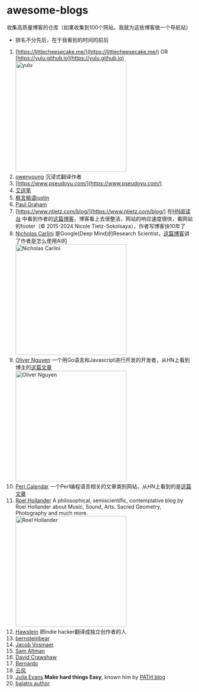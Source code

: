 # awesome-blogs
收集高质量博客的仓库（如果收集到100个网站，我就为这些博客做一个导航站）
- 排名不分先后，在于我看到的时间的前后

1. [https://littlecheesecake.me/](https://littlecheesecake.me/) OR [https://yulu.github.io](https://yulu.github.io)<br><img src="https://github.com/user-attachments/assets/bfe91f28-650c-41c0-aa6f-a806f30d7367" width="300px" height="auto" alt="yulu">
1. [owenyoung](https://owenyoung.com) 沉浸式翻译作者
1. [https://www.pseudoyu.com/](https://www.pseudoyu.com/)
1. [艾逗笔](https://idoubi.cc/)
1. [枫言枫语justin](https://justinyan.me)
1. [Paul Graham](https://paulgraham.com/articles.html)
1. [https://www.ntietz.com/blog/](https://www.ntietz.com/blog/) 在[HN阅读台](https://www.hackernewsreadingdesk.com) 中看到作者的[这篇博客](https://www.ntietz.com/blog/evolving-ergo-setup/)，博客看上去很整洁，网站的响应速度很快，看网站的footer（© 2015-2024 Nicole Tietz-Sokolsaya），作者写博客快10年了
1. [Nicholas Carlini](https://nicholas.carlini.com/writing) 是Google(Deep Mind)的Research Scientist，[这篇博客](https://nicholas.carlini.com/writing/2024/how-i-use-ai.html)讲了作者是怎么使用AI的<br><img src="https://nicholas.carlini.com/nicholas.jpg" width="300px" height="300px" alt="Nicholas Carlini">
1. [Oliver Nguyen](https://olivernguyen.io/w) 一个用Go语言和Javascript进行开发的开发者，从HN上看到博主的[这篇文章](https://olivernguyen.io/w/namespace.error/) <br><img src="https://olivernguyen.io/images/me.png" width="300px" height="auto" alt="Oliver Nguyen">
1. [Perl Calendar](https://perladvent.org/) 一个Perl编程语言相关的文章类别网站，从HN上看到的是[这篇文章](https://perladvent.org/2024/2024-12-19.html)
1. [Roel Hollander](https://roelsworld.eu/blog-music/) A philosophical, semiscientific, contemplative blog by Roel Hollander about Music, Sound, Arts, Sacred Geometry, Photography and much more. <br><img src="https://roelsworld.eu/wp-content/uploads/Roel_s_World_blog__2.png" width="300px" height="auto" alt="Roel Hollander">
1. [Hawstein](https://hawstein.com/2023/07/12/five-years-of-an-indie-hacker/) 把indie hacker翻译成独立创作者的人
1. [bernsteinbear](https://bernsteinbear.com/blog/)
1. [Jacob Vosmaer](https://blog.jacobvosmaer.nl)
1. [Sam Altman](https://blog.samaltman.com/)
1. [David Crawshaw](https://crawshaw.io/blog)
1. [Bernardo](https://sidhion.com/blog/)
1. [云风](https://blog.codingnow.com)
1. [Julia Evans](https://jvns.ca/blog/) **Make hard things Easy**, known him by [PATH blog](https://jvns.ca/blog/2025/02/13/how-to-add-a-directory-to-your-path/)
1. [balatro author](https://localthunk.com)